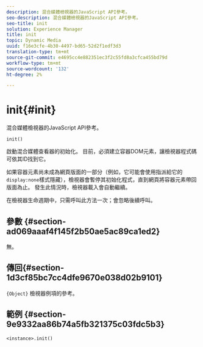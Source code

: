 ```yaml
---
description: 混合媒體檢視器的JavaScript API參考。
seo-description: 混合媒體檢視器的JavaScript API參考。
seo-title: init
solution: Experience Manager
title: init
topic: Dynamic Media
uuid: f16e3cfe-4b30-4497-bd65-52d2f1edf3d3
translation-type: tm+mt
source-git-commit: e4695cc4e882351ec3f2c55fd8a3cfca455bd79d
workflow-type: tm+mt
source-wordcount: '132'
ht-degree: 2%

---
```



# init{#init}

混合媒體檢視器的JavaScript API參考。

`init()`

啟動混合媒體查看器的初始化。 目前，必須建立容器DOM元素，讓檢視器程式碼可依其ID找到它。

如果容器元素尚未成為網頁版面的一部分（例如，它可能會使用指派給它的`display:none`樣式隱藏），檢視器會暫停其初始化程式，直到網頁將容器元素帶回版面為止。 發生此情況時，檢視器載入會自動繼續。

在檢視器生命週期中，只需呼叫此方法一次；會忽略後續呼叫。

## 參數 {#section-ad069aaaf4f145f2b50ae5ac89ca1ed2}

無。

## 傳回{#section-1d3cf85bc7cc4dfe9670e038d02b9101}

`{Object}` 檢視器例項的參考。

## 範例 {#section-9e9332aa86b74a5fb321375c03fdc5b3}

```
<instance>.init()
```

